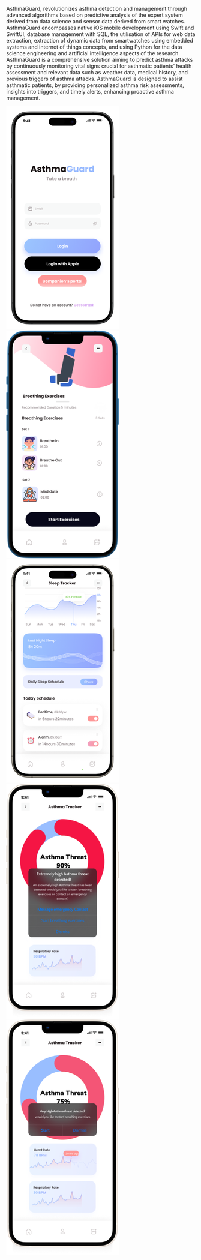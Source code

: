 AsthmaGuard, revolutionizes asthma detection and management through advanced algorithms based on predictive analysis of the expert system derived from data science and sensor data derived from smart watches.
AsthmaGuard encompasses native iOS mobile development using Swift and SwiftUI, database management with SQL, the utilisation of APIs for web data extraction, extraction of dynamic data from smartwatches using embedded systems and internet of things concepts, and using Python for the data science engineering and artificial intelligence aspects of the research.
AsthmaGuard is a comprehensive solution aiming to predict asthma attacks by continuously monitoring vital signs crucial for asthmatic patients' health assessment and relevant data such as weather data, medical history, and previous triggers of asthma attacks. 
AsthmaGuard is designed to assist asthmatic patients, by providing personalized asthma risk assessments, insights into triggers, and timely alerts, enhancing proactive asthma management. 



<div style="display: inline-block; width: 300px;">
    <img src="pictures/Login.png" alt="Login Screenshot" width="300">
</div>

<div style="display: inline-block; width: 300px;">
    <img src="pictures/breath.png" alt="Breathe Screenshot" width="300">
</div>

<div style="display: inline-block; width: 300px;">
    <img src="pictures/Sleep.png" alt="Sleep Screenshot" width="300">
</div>
<div style="display: inline-block; width: 300px;">
    <img src="pictures/AsthmaThreat1.png" alt="Asthma Screenshot" width="300">
</div>
<div style="display: inline-block; width: 300px;">
    <img src="pictures/AsthmaThreat2.png" alt="Asthma Screenshot" width="300">
</div>

